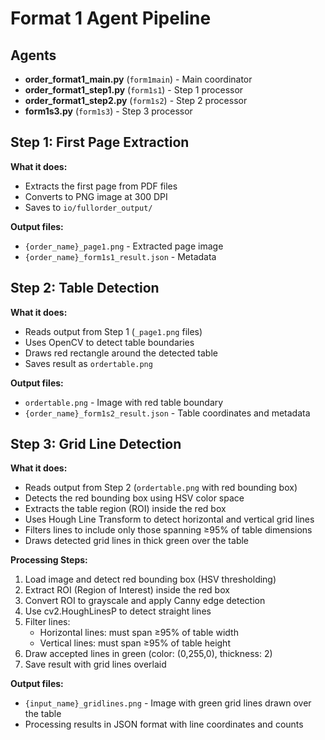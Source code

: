 # Format 1 Agent Pipeline

## Agents
- **order_format1_main.py** (`form1main`) - Main coordinator
- **order_format1_step1.py** (`form1s1`) - Step 1 processor
- **order_format1_step2.py** (`form1s2`) - Step 2 processor
- **form1s3.py** (`form1s3`) - Step 3 processor

## Step 1: First Page Extraction

**What it does:**
- Extracts the first page from PDF files
- Converts to PNG image at 300 DPI
- Saves to `io/fullorder_output/`

**Output files:**
- `{order_name}_page1.png` - Extracted page image
- `{order_name}_form1s1_result.json` - Metadata

## Step 2: Table Detection

**What it does:**
- Reads output from Step 1 (`_page1.png` files)
- Uses OpenCV to detect table boundaries
- Draws red rectangle around the detected table
- Saves result as `ordertable.png`

**Output files:**
- `ordertable.png` - Image with red table boundary
- `{order_name}_form1s2_result.json` - Table coordinates and metadata

## Step 3: Grid Line Detection

**What it does:**
- Reads output from Step 2 (`ordertable.png` with red bounding box)
- Detects the red bounding box using HSV color space
- Extracts the table region (ROI) inside the red box
- Uses Hough Line Transform to detect horizontal and vertical grid lines
- Filters lines to include only those spanning ≥95% of table dimensions
- Draws detected grid lines in thick green over the table

**Processing Steps:**
1. Load image and detect red bounding box (HSV thresholding)
2. Extract ROI (Region of Interest) inside the red box
3. Convert ROI to grayscale and apply Canny edge detection
4. Use cv2.HoughLinesP to detect straight lines
5. Filter lines:
   - Horizontal lines: must span ≥95% of table width
   - Vertical lines: must span ≥95% of table height
6. Draw accepted lines in green (color: (0,255,0), thickness: 2)
7. Save result with grid lines overlaid

**Output files:**
- `{input_name}_gridlines.png` - Image with green grid lines drawn over the table
- Processing results in JSON format with line coordinates and counts